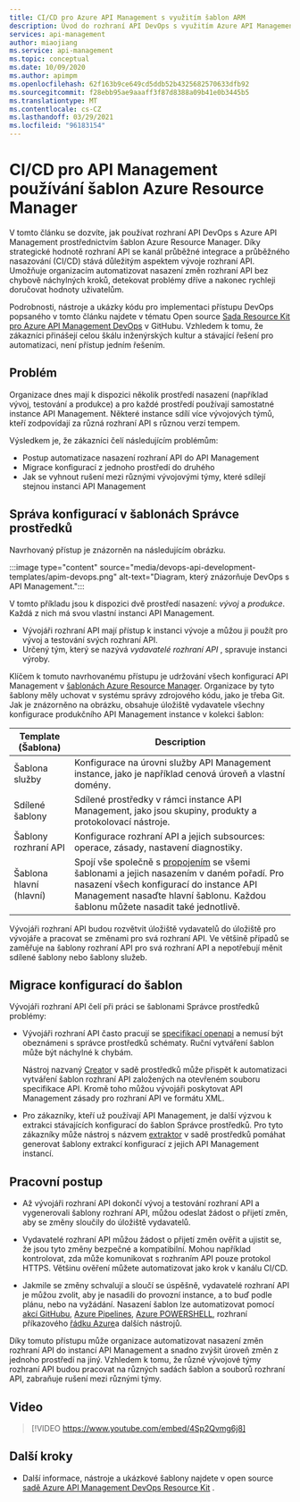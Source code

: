 ```yaml
---
title: CI/CD pro Azure API Management s využitím šablon ARM
description: Úvod do rozhraní API DevOps s využitím Azure API Management, použití šablon Azure Resource Manager ke správě nasazení rozhraní API v kanálu CI/CD
services: api-management
author: miaojiang
ms.service: api-management
ms.topic: conceptual
ms.date: 10/09/2020
ms.author: apimpm
ms.openlocfilehash: 62f163b9ce649cd5ddb52b4325682570633dfb92
ms.sourcegitcommit: f28ebb95ae9aaaff3f87d8388a09b41e0b3445b5
ms.translationtype: MT
ms.contentlocale: cs-CZ
ms.lasthandoff: 03/29/2021
ms.locfileid: "96183154"
---
```

# <a name="cicd-for-api-management-using-azure-resource-manager-templates"></a>CI/CD pro API Management používání šablon Azure Resource Manager

V tomto článku se dozvíte, jak používat rozhraní API DevOps s Azure API Management prostřednictvím šablon Azure Resource Manager. Díky strategické hodnotě rozhraní API se kanál průběžné integrace a průběžného nasazování (CI/CD) stává důležitým aspektem vývoje rozhraní API. Umožňuje organizacím automatizovat nasazení změn rozhraní API bez chybově náchylných kroků, detekovat problémy dříve a nakonec rychleji doručovat hodnoty uživatelům. 

Podrobnosti, nástroje a ukázky kódu pro implementaci přístupu DevOps popsaného v tomto článku najdete v tématu Open source [Sada Resource Kit pro Azure API Management DevOps](https://github.com/Azure/azure-api-management-devops-resource-kit) v GitHubu. Vzhledem k tomu, že zákazníci přinášejí celou škálu inženýrských kultur a stávající řešení pro automatizaci, není přístup jedním řešením.

## <a name="the-problem"></a>Problém

Organizace dnes mají k dispozici několik prostředí nasazení (například vývoj, testování a produkce) a pro každé prostředí používají samostatné instance API Management. Některé instance sdílí více vývojových týmů, kteří zodpovídají za různá rozhraní API s různou verzí tempem.

Výsledkem je, že zákazníci čelí následujícím problémům:

* Postup automatizace nasazení rozhraní API do API Management
* Migrace konfigurací z jednoho prostředí do druhého
* Jak se vyhnout rušení mezi různými vývojovými týmy, které sdílejí stejnou instanci API Management

## <a name="manage-configurations-in-resource-manager-templates"></a>Správa konfigurací v šablonách Správce prostředků

Navrhovaný přístup je znázorněn na následujícím obrázku. 

:::image type="content" source="media/devops-api-development-templates/apim-devops.png" alt-text="Diagram, který znázorňuje DevOps s API Management.":::

V tomto příkladu jsou k dispozici dvě prostředí nasazení: *vývoj* a *produkce*. Každá z nich má svou vlastní instanci API Management. 

* Vývojáři rozhraní API mají přístup k instanci vývoje a můžou ji použít pro vývoj a testování svých rozhraní API. 
* Určený tým, který se nazývá *vydavatelé rozhraní API* , spravuje instanci výroby.

Klíčem k tomuto navrhovanému přístupu je udržování všech konfigurací API Management v [šablonách Azure Resource Manager](../azure-resource-manager/templates/template-syntax.md). Organizace by tyto šablony měly uchovat v systému správy zdrojového kódu, jako je třeba Git. Jak je znázorněno na obrázku, obsahuje úložiště vydavatele všechny konfigurace produkčního API Management instance v kolekci šablon:

|Template (Šablona)  |Description  |
|---------|---------|
|Šablona služby     | Konfigurace na úrovni služby API Management instance, jako je například cenová úroveň a vlastní domény.         |
|Sdílené šablony     |  Sdílené prostředky v rámci instance API Management, jako jsou skupiny, produkty a protokolovací nástroje.    |
|Šablony rozhraní API     |  Konfigurace rozhraní API a jejich subsources: operace, zásady, nastavení diagnostiky.        |
|Šablona hlavní (hlavní)     |   Spojí vše společně s [propojením](../azure-resource-manager/templates/linked-templates.md) se všemi šablonami a jejich nasazením v daném pořadí. Pro nasazení všech konfigurací do instance API Management nasaďte hlavní šablonu. Každou šablonu můžete nasadit také jednotlivě.       |

Vývojáři rozhraní API budou rozvětvit úložiště vydavatelů do úložiště pro vývojáře a pracovat se změnami pro svá rozhraní API. Ve většině případů se zaměřuje na šablony rozhraní API pro svá rozhraní API a nepotřebují měnit sdílené šablony nebo šablony služeb.

## <a name="migrate-configurations-to-templates"></a>Migrace konfigurací do šablon
Vývojáři rozhraní API čelí při práci se šablonami Správce prostředků problémy:

* Vývojáři rozhraní API často pracují se [specifikací openapi](https://github.com/OAI/OpenAPI-Specification) a nemusí být obeznámeni s správce prostředků schématy. Ruční vytváření šablon může být náchylné k chybám. 

   Nástroj nazvaný [Creator](https://github.com/Azure/azure-api-management-devops-resource-kit/blob/master/src/APIM_ARMTemplate/README.md#Creator) v sadě prostředků může přispět k automatizaci vytváření šablon rozhraní API založených na otevřeném souboru specifikace API. Kromě toho můžou vývojáři poskytovat API Management zásady pro rozhraní API ve formátu XML. 

* Pro zákazníky, kteří už používají API Management, je další výzvou k extrakci stávajících konfigurací do šablon Správce prostředků. Pro tyto zákazníky může nástroj s názvem [extraktor](https://github.com/Azure/azure-api-management-devops-resource-kit/blob/master/src/APIM_ARMTemplate/README.md#extractor) v sadě prostředků pomáhat generovat šablony extrakcí konfigurací z jejich API Management instancí.  

## <a name="workflow"></a>Pracovní postup

* Až vývojáři rozhraní API dokončí vývoj a testování rozhraní API a vygenerovali šablony rozhraní API, můžou odeslat žádost o přijetí změn, aby se změny sloučily do úložiště vydavatelů. 

* Vydavatelé rozhraní API můžou žádost o přijetí změn ověřit a ujistit se, že jsou tyto změny bezpečné a kompatibilní. Mohou například kontrolovat, zda může komunikovat s rozhraním API pouze protokol HTTPS. Většinu ověření můžete automatizovat jako krok v kanálu CI/CD.

* Jakmile se změny schvalují a sloučí se úspěšně, vydavatelé rozhraní API je můžou zvolit, aby je nasadili do provozní instance, a to buď podle plánu, nebo na vyžádání. Nasazení šablon lze automatizovat pomocí [akcí GitHubu](https://github.com/Azure/apimanagement-devops-samples), [Azure Pipelines](/azure/devops/pipelines), [Azure POWERSHELL](../azure-resource-manager/templates/deploy-powershell.md), rozhraní příkazového [řádku Azure](../azure-resource-manager/templates/deploy-cli.md)a dalších nástrojů.


Díky tomuto přístupu může organizace automatizovat nasazení změn rozhraní API do instancí API Management a snadno zvýšit úroveň změn z jednoho prostředí na jiný. Vzhledem k tomu, že různé vývojové týmy rozhraní API budou pracovat na různých sadách šablon a souborů rozhraní API, zabraňuje rušení mezi různými týmy.

## <a name="video"></a>Video

> [!VIDEO https://www.youtube.com/embed/4Sp2Qvmg6j8]

## <a name="next-steps"></a>Další kroky

- Další informace, nástroje a ukázkové šablony najdete v open source [sadě Azure API Management DevOps Resource Kit](https://github.com/Azure/azure-api-management-devops-resource-kit) .